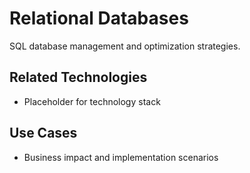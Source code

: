 # Relational Databases

SQL database management and optimization strategies.

## Related Technologies
- Placeholder for technology stack

## Use Cases
- Business impact and implementation scenarios
